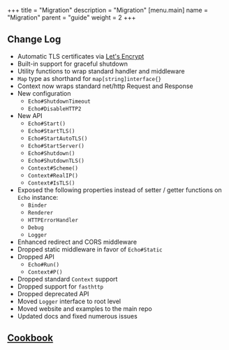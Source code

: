 +++
title = "Migration"
description = "Migration"
[menu.main]
  name = "Migration"
  parent = "guide"
  weight = 2
+++

## Change Log

- Automatic TLS certificates via [Let's Encrypt](https://letsencrypt.org/)
- Built-in support for graceful shutdown
- Utility functions to wrap standard handler and middleware
- `Map` type as shorthand for `map[string]interface{}`
- Context now wraps standard net/http Request and Response
- New configuration
	- `Echo#ShutdownTimeout`
	- `Echo#DisableHTTP2`
- New API
	- `Echo#Start()`
	- `Echo#StartTLS()`
	- `Echo#StartAutoTLS()`
	- `Echo#StartServer()`
    - `Echo#Shutdown()`
    - `Echo#ShutdownTLS()`
    - `Context#Scheme()`
    - `Context#RealIP()`
    - `Context#IsTLS()`
- Exposed the following properties instead of setter / getter functions on `Echo` instance:
	- `Binder`
	- `Renderer`
	- `HTTPErrorHandler`
	- `Debug`
	- `Logger`
- Enhanced redirect and CORS middleware
- Dropped static middleware in favor of `Echo#Static`
- Dropped API
	- `Echo#Run()`
	- `Context#P()`
- Dropped standard `Context` support 
- Dropped support for `fasthttp`
- Dropped deprecated API
- Moved `Logger` interface to root level
- Moved website and examples to the main repo
- Updated docs and fixed numerous issues

## [Cookbook](/cookbook)
